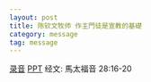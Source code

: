 ```yaml
---
layout: post
title: 陈钦文牧师 作主門徒是宣教的基礎
category: message
tag: message
---
```


[录音](http://media.wcec-home.org/audio/message/20150222_Chen.mp3) [PPT]()
经文: 馬太福音 28:16-20
